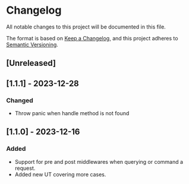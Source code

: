 # Changelog

All notable changes to this project will be documented in this file.

The format is based on [Keep a Changelog](https://keepachangelog.com/en/1.0.0/),
and this project adheres to [Semantic Versioning](https://semver.org/spec/v2.0.0.html).

## [Unreleased]

## [1.1.1] - 2023-12-28

### Changed
- Throw panic when handle method is not found

## [1.1.0] - 2023-12-16

### Added
- Support for pre and post middlewares when querying or command a request.
- Added new UT covering more cases.